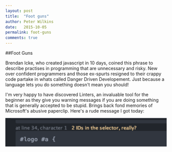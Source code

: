 ```yaml
---
layout: post
title:  "Foot guns"
author: Peter Wilkins
date:   2015-10-05
permalink: foot-guns
comments: true
---
```


##Foot Guns

Brendan Icke, who created javascript in 10 days, coined this phrase to describe practises in programming that are unnecessary and risky. New over confident programmers and those ex-spurts resigned to their crappy code partake in whats called Danger Driven Developement. Just because a language lets you do something doesn't mean you should!

I'm very happy to have discovered Linters, an invaluable tool for the beginner as they give you warning messages if you are doing something that is generally accepted to be stupid. Brings back fond memories of Microsoft's abusive paperclip. Here's a rude message I got today:

![css lint output](../csslint.png)
